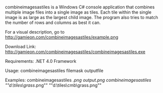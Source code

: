 combineimagesastiles is a Windows C# console application that combines multiple image files into a single image as tiles. Each tile within the single image is as large as the largest child image. The program also tries to match the number of rows and columns as best it can.

For a visual description, go to http://gamieon.com/combineimagesastiles/example.png


Download Link: http://gamieon.com/combineimagesastiles/combineimagesastiles.exe


Requirements:
	.NET 4.0 Framework

Usage: combineimagesastiles filemask outputfile

Examples:
    combineimagesastiles *.png output.png
    combineimagesastiles ""d:\tiles\grass*.png"" ""d:\tiles\cmb\grass.png""